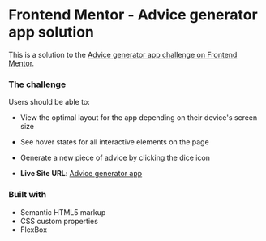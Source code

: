 # Frontend Mentor - Advice generator app solution

This is a solution to the [Advice generator app challenge on Frontend Mentor](https://www.frontendmentor.io/challenges/advice-generator-app-QdUG-13db).

### The challenge

Users should be able to:

- View the optimal layout for the app depending on their device's screen size
- See hover states for all interactive elements on the page
- Generate a new piece of advice by clicking the dice icon

- **Live Site URL**: [Advice generator app](https://advice-generator-00.netlify.app/)

### Built with

- Semantic HTML5 markup
- CSS custom properties
- FlexBox
